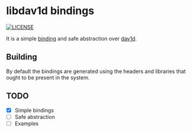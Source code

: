 # libdav1d bindings

[![LICENSE](https://img.shields.io/badge/license-MIT-blue.svg)](LICENSE)

It is a simple [binding][1] and safe abstraction over [dav1d][2].

## Building

By default the bindings are generated using the headers and libraries that ought to be present in the system.

## TODO
- [x] Simple bindings
- [ ] Safe abstraction
- [ ] Examples

[1]: https://github.com/rust-lang-nursery/rust-bindgen
[2]: https://code.videolan.org/videolan/dav1d
